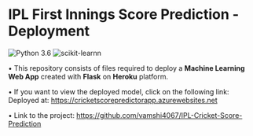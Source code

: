 # IPL First Innings Score Prediction - Deployment
![Python 3.6](https://img.shields.io/badge/Python-3.6-brightgreen.svg) ![scikit-learnn](https://img.shields.io/badge/Library-Scikit_Learn-orange.svg)

• This repository consists of files required to deploy a __Machine Learning Web App__ created with __Flask__ on __Heroku__ platform.

• If you want to view the deployed model, click on the following link:<br />
  Deployed at: https://cricketscorepredictorapp.azurewebsites.net 

• Link to the project: https://github.com/vamshi4067/IPL-Cricket-Score-Prediction
